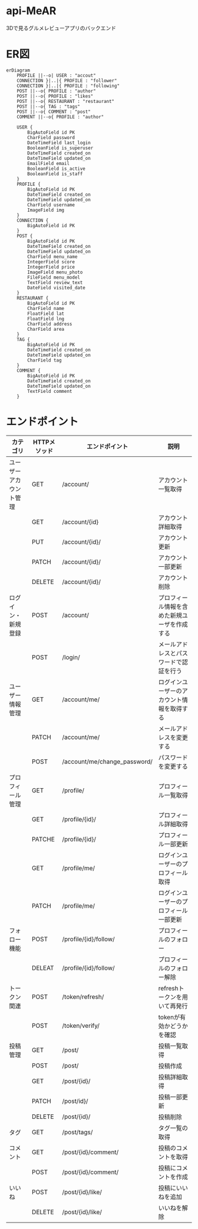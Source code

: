 # api-MeAR
3Dで見るグルメレビューアプリのバックエンド

# ER図
```mermaid
erDiagram
    PROFILE ||--o| USER : "accout"
    CONNECTION }|..|{ PROFILE : "follower"
    CONNECTION }|..|{ PROFILE : "following"
    POST ||--o{ PROFILE : "author"
    POST ||--o{ PROFILE : "likes"
    POST ||--o{ RESTAURANT : "restaurant"
    POST ||--o{ TAG : "tags"
    POST ||--o{ COMMENT : "post"
    COMMENT ||--o{ PROFILE : "author"
    
    USER {
        BigAutoField id PK
        CharField password
        DateTimeField last_login
        BooleanField is_superuser
        DateTimeField created_on
        DateTimeField updated_on
        EmailField email
        BooleanField is_active
        BooleanField is_staff
    }
    PROFILE {
        BigAutoField id PK
        DateTimeField created_on
        DateTimeField updated_on
        CharField username
        ImageField img
    }
    CONNECTION {
        BigAutoField id PK
    }
    POST {
        BigAutoField id PK
        DateTimeField created_on
        DateTimeField updated_on
        CharField menu_name
        IntegerField score
        IntegerField price
        ImageField menu_photo
        FileField menu_model
        TextField review_text
        DateField visited_date
    }
    RESTAURANT {
        BigAutoField id PK
        CharField name
        FloatField lat
        FloatField lng
        CharField address
        CharField area
    }
    TAG {
        BigAutoField id PK
        DateTimeField created_on
        DateTimeField updated_on
        CharField tag
    }
    COMMENT {
        BigAutoField id PK
        DateTimeField created_on
        DateTimeField updated_on
        TextField comment
    }
```

# エンドポイント
| カテゴリ | HTTPメソッド | エンドポイント | 説明 |
| --- | --- | --- | --- |
| ユーザーアカウント管理 | GET | /account/ | アカウント一覧取得 |
|  | GET | /account/{id} | アカウント詳細取得 |
|  | PUT | /account/{id}/ | アカウント更新 |
|  | PATCH | /account/{id}/ | アカウント一部更新 |
|  | DELETE | /account/{id}/ | アカウント削除 |
| ログイン・新規登録 | POST | /account/ | プロフィール情報を含めた新規ユーザを作成する |
|  | POST | /login/ | メールアドレスとパスワードで認証を行う |
| ユーザー情報管理 | GET | /account/me/ | ログインユーザーのアカウント情報を取得する |
|  | PATCH | /account/me/ | メールアドレスを変更する |
|  | POST | /account/me/change_password/ | パスワードを変更する |
| プロフィール管理 | GET | /profile/ | プロフィール一覧取得 |
|  | GET | /profile/{id}/ | プロフィール詳細取得 |
|  | PATCHE | /profile/{id}/ | プロフィール一部更新 |
|  | GET | /profile/me/ | ログインユーザーのプロフィール取得 |
|  | PATCH | /profile/me/ | ログインユーザーのプロフィール一部更新 |
| フォロー機能 | POST | /profile/{id}/follow/ | プロフィールのフォロー |
|  | DELEAT | /profile/{id}/follow/ | プロフィールのフォロー解除 |
| トークン関連 | POST | /token/refresh/ | refreshトークンを用いて再発行 |
|  | POST | /token/verify/ | tokenが有効かどうかを確認 |
| 投稿管理 | GET | /post/ | 投稿一覧取得 |
|  | POST | /post/ | 投稿作成 |
|  | GET | /post/{id}/ | 投稿詳細取得 |
|  | PATCH | /post/id}/ | 投稿一部更新 |
|  | DELETE | /post/{id}/ | 投稿削除 |
| タグ | GET | /post/tags/ | タグ一覧の取得 |
| コメント | GET | /post/{id}/comment/ | 投稿のコメントを取得 |
|  | POST | /post/{id}/comment/ | 投稿にコメントを作成 |
| いいね | POST | /post/{id}/like/ | 投稿にいいねを追加 |
|  | DELETE | /post/{id}/like/ | いいねを解除 |
